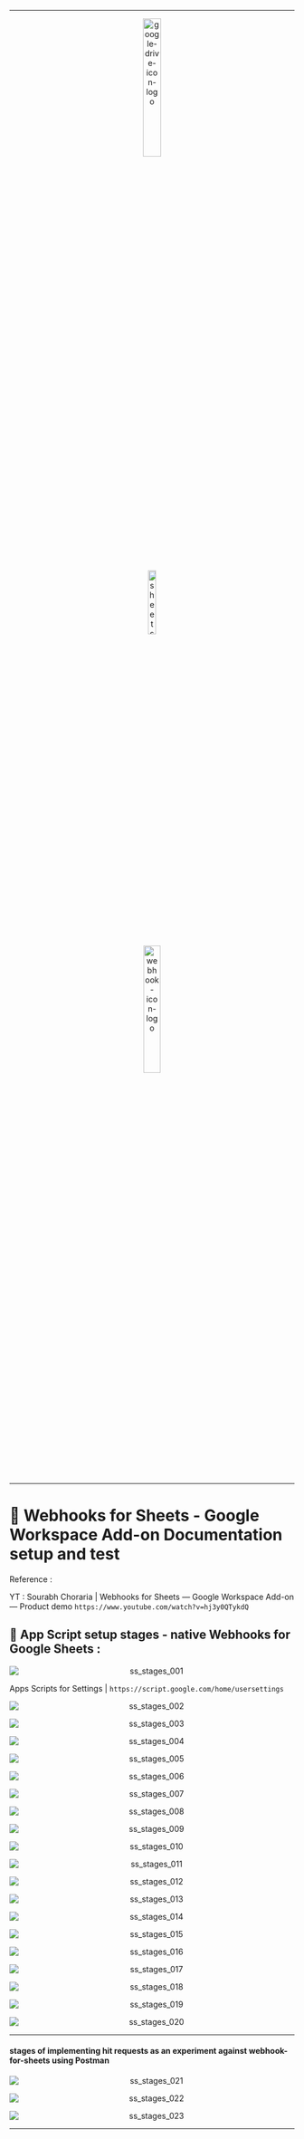 ***

<p align="center">
    <img src="./gambar-petunjuk/google-drive-icon-logo.png" alt="google-drive-icon-logo" style="display: block; width: 25%; height: auto;">
    <img src="./gambar-petunjuk/sheets-icon-logo.png" alt="sheets-icon-logo" style="display: block; width: 17%; height: auto;">
    <img src="./gambar-petunjuk/webhook-icon-logo.png" alt="webhook-icon-logo" style="display: block; width: 24%; height: auto;">
</p>

***

# &#x1F6A9; Webhooks for Sheets - Google Workspace Add-on Documentation setup and test


 Reference :

   YT : Sourabh Choraria | Webhooks for Sheets — Google Workspace Add-on — Product demo `https://www.youtube.com/watch?v=hj3y0QTykdQ`


## &#x1F3C5; App Script setup stages - native Webhooks for Google Sheets :


<p align="center">
    <img src="./gambar-petunjuk/ss_stages_001.png" alt="ss_stages_001" style="display: block; margin: 0 auto;">
</p>

Apps Scripts for Settings | `https://script.google.com/home/usersettings`
<p align="center">
    <img src="./gambar-petunjuk/ss_stages_002.png" alt="ss_stages_002" style="display: block; margin: 0 auto;">
</p>

<p align="center">
    <img src="./gambar-petunjuk/ss_stages_003.png" alt="ss_stages_003" style="display: block; margin: 0 auto;">
</p>

<p align="center">
    <img src="./gambar-petunjuk/ss_stages_004.png" alt="ss_stages_004" style="display: block; margin: 0 auto;">
</p>

<p align="center">
    <img src="./gambar-petunjuk/ss_stages_005.png" alt="ss_stages_005" style="display: block; margin: 0 auto;">
</p>

<p align="center">
    <img src="./gambar-petunjuk/ss_stages_006.png" alt="ss_stages_006" style="display: block; margin: 0 auto;">
</p>

<p align="center">
    <img src="./gambar-petunjuk/ss_stages_007.png" alt="ss_stages_007" style="display: block; margin: 0 auto;">
</p>

<p align="center">
    <img src="./gambar-petunjuk/ss_stages_008.png" alt="ss_stages_008" style="display: block; margin: 0 auto;">
</p>

<p align="center">
    <img src="./gambar-petunjuk/ss_stages_009.png" alt="ss_stages_009" style="display: block; margin: 0 auto;">
</p>

<p align="center">
    <img src="./gambar-petunjuk/ss_stages_010.png" alt="ss_stages_010" style="display: block; margin: 0 auto;">
</p>

<p align="center">
    <img src="./gambar-petunjuk/ss_stages_011.png" alt="ss_stages_011" style="display: block; margin: 0 auto;">
</p>

<p align="center">
    <img src="./gambar-petunjuk/ss_stages_012.png" alt="ss_stages_012" style="display: block; margin: 0 auto;">
</p>

<p align="center">
    <img src="./gambar-petunjuk/ss_stages_013.png" alt="ss_stages_013" style="display: block; margin: 0 auto;">
</p>

<p align="center">
    <img src="./gambar-petunjuk/ss_stages_014.png" alt="ss_stages_014" style="display: block; margin: 0 auto;">
</p>

<p align="center">
    <img src="./gambar-petunjuk/ss_stages_015.png" alt="ss_stages_015" style="display: block; margin: 0 auto;">
</p>

<p align="center">
    <img src="./gambar-petunjuk/ss_stages_016.png" alt="ss_stages_016" style="display: block; margin: 0 auto;">
</p>

<p align="center">
    <img src="./gambar-petunjuk/ss_stages_017.png" alt="ss_stages_017" style="display: block; margin: 0 auto;">
</p>

<p align="center">
    <img src="./gambar-petunjuk/ss_stages_018.png" alt="ss_stages_018" style="display: block; margin: 0 auto;">
</p>

<p align="center">
    <img src="./gambar-petunjuk/ss_stages_019.png" alt="ss_stages_019" style="display: block; margin: 0 auto;">
</p>

<p align="center">
    <img src="./gambar-petunjuk/ss_stages_020.png" alt="ss_stages_020" style="display: block; margin: 0 auto;">
</p>

---

#### stages of implementing hit requests as an experiment against webhook-for-sheets using Postman


<p align="center">
    <img src="./gambar-petunjuk/ss_stages_021.png" alt="ss_stages_021" style="display: block; margin: 0 auto;">
</p>

<p align="center">
    <img src="./gambar-petunjuk/ss_stages_022.png" alt="ss_stages_022" style="display: block; margin: 0 auto;">
</p>

<p align="center">
    <img src="./gambar-petunjuk/ss_stages_023.png" alt="ss_stages_023" style="display: block; margin: 0 auto;">
</p>



---
